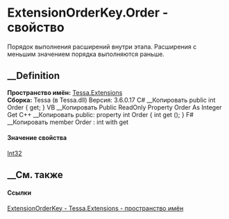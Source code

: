 # ExtensionOrderKey.Order - свойство
Порядок выполнения расширений внутри этапа. Расширения с меньшим значением
порядка выполняются раньше.
## __Definition
 **Пространство имён:** [Tessa.Extensions](N_Tessa_Extensions.htm)  
 **Сборка:** Tessa (в Tessa.dll) Версия: 3.6.0.17
C# __Копировать
     public int Order { get; }
VB __Копировать
     Public ReadOnly Property Order As Integer
    	Get
C++ __Копировать
     public:
    property int Order {
    	int get ();
    }
F# __Копировать
     member Order : int with get
#### Значение свойства
[Int32](https://learn.microsoft.com/dotnet/api/system.int32)
##  __См. также
#### Ссылки
[ExtensionOrderKey - ](T_Tessa_Extensions_ExtensionOrderKey.htm)
[Tessa.Extensions - пространство имён](N_Tessa_Extensions.htm)
